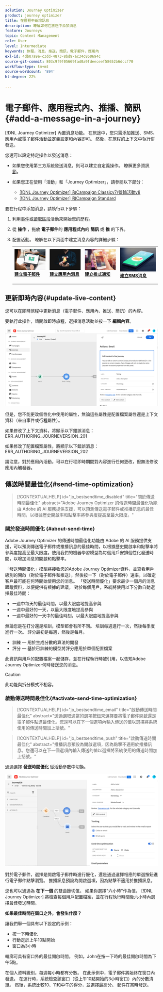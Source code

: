 ```yaml
---
solution: Journey Optimizer
product: journey optimizer
title: 在歷程中新增訊息
description: 瞭解如何在旅途中添加消息
feature: Journeys
topic: Content Management
role: User
level: Intermediate
keywords: 旅程，消息，推送，簡訊，電子郵件，應用內
exl-id: 4db07a9e-c3dd-4873-8bd9-ac34c860694c
source-git-commit: 803c9f9f05669fad0a9fdeeceef58652b6dccf70
workflow-type: tm+mt
source-wordcount: '894'
ht-degree: 22%

---
```


# 電子郵件、應用程式內、推播、簡訊{#add-a-message-in-a-journey}

[!DNL Journey Optimizer] 內置消息功能。 在旅途中，您只需添加推送、SMS、應用內或電子郵件活動並定義設定和內容即可。 然後，在旅程的上下文中執行併發送。

您還可以設定特定操作以發送消息：

* 如果您使用第三方系統發送消息，則可以建立自定義操作。 瞭解更多資訊 [節](../action/action.md)。

* 如果您正在使用「活動」和「Journey Optimizer」，請參閱以下部分：

   * [[!DNL Journey Optimizer] 和Campaign Classicv7/營銷活動v8](../action/acc-action.md)
   * [[!DNL Journey Optimizer] 和Campaign Standard](../action/acs-action.md)

要在行程中添加消息，請執行以下步驟：

1. 利用[事件](general-events.md)或[讀取區段](read-segment.md)活動來開始您的歷程。

1. 從 **操作** ，拖放 **電子郵件**&#x200B;的 **應用程式內**&#x200B;的 **簡訊** 或 **推** 的下界。

1. 配置活動。 瞭解在以下頁面中建立消息內容的詳細步驟：

   <table style="table-layout:fixed">
   <tr style="border: 0;">
   <td>
   <a href="../email/create-email.md">
   <img alt="銷售機會" src="../assets/do-not-localize/email.jpg">
   </a>
   <div><a href="../email/create-email.md"><strong>建立電子郵件</strong>
   </div>
   <p>
   </td>
   <td>
   <a href="../in-app/create-in-app.md">
   <img alt="銷售機會" src="../assets/do-not-localize/in-app.jpg">
   </a>
   <div><a href="../in-app/create-in-app.md"><strong>建立應用內消息</strong>
   </div>
   <p>
   </td>
   <td>
   <a href="../push/create-push.md">
   <img alt="不頻繁" src="../assets/do-not-localize/push.jpg">
   </a>
   <div>
   <a href="../push/create-push.md"><strong>建立推式通知<strong></a>
   </div>
   <p>
   </td>
   <td>
   <a href="../sms/create-sms.md">
   <img alt="驗證" src="../assets/do-not-localize/sms.jpg">
   </a>
   <div>
   <a href="../sms/create-sms.md"><strong>建立SMS消息</strong></a>
   </div>
   <p>
   </td>
   </tr>
   </table>

## 更新即時內容{#update-live-content}

您可以在即時旅程中更新消息（電子郵件、應用內、推送、簡訊）的內容。

要執行此操作，請開啟即時旅程，選擇消息活動並按一下 **編輯內容**。

![](assets/add-a-message2.png)

但是，您不能更改個性化中使用的屬性，無論這些屬性是配置檔案屬性還是上下文資料（來自事件或行程屬性）。

如果修改了上下文資料，將顯示以下錯誤消息：ERR_AUTHORING_JOURNEVERSION_201

如果修改了配置檔案屬性，將顯示以下錯誤消息：ERR_AUTHORING_JOURNEVERSION_202

請注意，對於應用內活動，可以在行程即時期間對內容進行任何更改，但無法修改應用內觸發器。

## 傳送時間最佳化{#send-time-optimization}

>[!CONTEXTUALHELP]
>id="jo_bestsendtime_disabled"
>title="關於傳送時間最佳化"
>abstract="Adobe Journey Optimizer 的傳送時間最佳化功能由 Adobe 的 AI 服務提供支援，可以預測傳送電子郵件或推播訊息的最佳時間，以根據歷史開啟率和點擊率將參與度提高至最大限度。"

### 關於發送時間優化 {#about-send-time}

Adobe Journey Optimizer 的傳送時間最佳化功能由 Adobe 的 AI 服務提供支援，可以預測傳送電子郵件或推播訊息的最佳時間，以根據歷史開啟率和點擊率將參與度提高至最大限度。使用我們的機器學習模型為每個用戶安排個性化發送時間，以增加消息的開啟和點擊率。

「發送時間優化」模型將接收您的Adobe Journey Optimizer資料，並查看用戶級別的開啟（對於電子郵件和推送），然後按一下（對於電子郵件）速率，以確定客戶最可能在何時開始使用您的消息。 「發送時間優化」要求最少一個月的消息跟蹤資料，以便提供有根據的建議。 對於每個用戶，系統將使用以下分數自動選擇最佳時間：

* 一週中每天的最佳時間，以最大限度地提高參與
* 一週中最好的一天，以最大限度地提高參與
* 一週中最好的一天中的最佳時刻，以最大限度地提高參與

無論您是在打分還是培訓，模型都會有所不同。 培訓每週進行一次，然後每季度進行一次。 評分最初是每週，然後是每月。

* 訓練 — 用於生成分數的算法的開發
* 評分 — 基於已訓練的模型將評分應用於單個配置檔案

此資訊與用戶的配置檔案一起儲存，並在行程執行時被引用，以告知Adobe Journey Optimizer何時發送您的消息。

>[!CAUTION]
>
>此功能與拆分模式不相容。

### 啟動傳送時間最佳化{#activate-send-time-optimization}

>[!CONTEXTUALHELP]
>id="jo_bestsendtime_email"
>title="啟動傳送時間最佳化"
>abstract="透過選取適當的選項按鈕來選擇要將電子郵件開啟還是電子郵件點進最佳化。您還可以在下一個選項內輸入傳送的值以選擇將系統使用的傳送時間加上括號。"

>[!CONTEXTUALHELP]
>id="jo_bestsendtime_push"
>title="啟動傳送時間最佳化"
>abstract="推播訊息預設為開啟選項，因為點擊不適用於推播訊息。您還可以在下一個選項內輸入傳送的值以選擇將系統使用的傳送時間加上括號。"

通過選擇 **發送時間優化** 從活動參數中切換。

![](../building-journeys/assets/jo-message5.png)

對於電子郵件，選擇是開啟電子郵件時進行優化，還是通過選擇相應的單選按鈕進行電子郵件點擊瀏覽。 推播訊息預設為開啟選項，因為點擊不適用於推播訊息。

您也可以通過為 **在下一個** 的雙曲餘切值。 如果你選擇&quot;六小時&quot;作為值， [!DNL Journey Optimizer] 將檢查每個用戶配置檔案，並在行程執行時間後六小時內選擇最佳發送時間。

**如果最佳時間在窗口之外，會發生什麼？**

讓我們舉一個具有以下設定的示例：

* 按一下時優化
* 行動定於上午10點開始
* 窗口為3小時

輪廓可具有窗口外的最佳開啟時間。 例如，John在按一下時的最佳開啟時間為下午5點。

在個人資料級別，每週每小時都有分數。 在此示例中，電子郵件將始終在窗口內發送。 在運行時，系統檢查該窗口（從上午10點開始的3小時窗口）內的分數清單。 然後，系統比較10、11和中午的得分，並選擇最高分。 郵件在當時發送。
